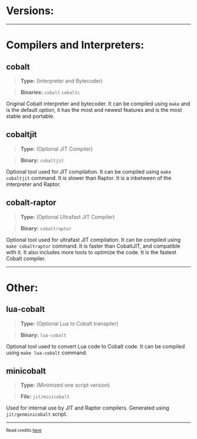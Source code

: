 # Versions:

***
# Compilers and Interpreters:
## cobalt 
> **Type:** (Interpreter and Bytecoder) 

> **Binaries:** `cobalt` `cobaltc`

Original Cobalt interpreter and bytecoder. It can be compiled using
`make` and is the default option, it has the most and newest features and is
the most stable and portable.  
## cobaltjit 
> **Type:** (Optional JIT Compiler) 

> **Binary:** `cobaltjit`

Optional tool used for JIT compilation. It can be compiled using
`make cobaltjit` command. It is slower than Raptor. It is 
a inbetween of the interpreter and Raptor.

## cobalt-raptor
> **Type:** (Optional Ultrafast JIT Compiler) 

> **Binary:** `cobaltraptor`

Optional tool used for ultrafast JIT compilation. It can be compiled using
`make cobaltraptor` command. It is faster than CobaltJIT, and 
compatible with it. It also includes more tools to 
optimize the code. It is the fastest Cobalt compiler.

***
# Other:
## lua-cobalt 
> **Type:** (Optional Lua to Cobalt transpiler) 

> **Binary:** `lua-cobalt`

Optional tool used to convert Lua code to Cobalt code. It can be compiled using
`make lua-cobalt` command.
## minicobalt 
> **Type:** (Minimized one script version) 

> **File:** `jit/minicobalt`

Used for internal use by JIT and Raptor compilers. Generated
using `jit/genminicobalt` script.
***

<sub>Read credits [here](https://github.com/cobalt-lang/cobalt/blob/master/COPYRIGHTS.md)</sub>